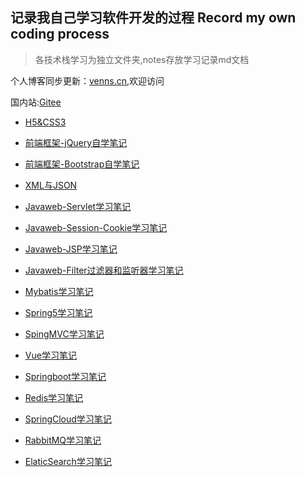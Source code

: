## 记录我自己学习软件开发的过程 Record my own coding process

> 各技术栈学习为独立文件夹,notes存放学习记录md文档

个人博客同步更新：[venns.cn](https://www.venns.cn),欢迎访问

国内站:[Gitee](https://gitee.com/venns/venns-study)

- [H5&CSS3](notes/H5&CSS3.md)
- [前端框架-jQuery自学笔记](notes/jquery.md)
- [前端框架-Bootstrap自学笔记](notes/Bootstrap.md)
- [XML与JSON](notes/XML与JSON.md)
- [Javaweb-Servlet学习笔记](notes/JavaWeb-Servlet.md)
- [Javaweb-Session-Cookie学习笔记](notes/Cookie-Session.md)
- [Javaweb-JSP学习笔记](notes/Javaweb-JSP学习笔记.md)
- [Javaweb-Filter过滤器和监听器学习笔记](notes/Javaweb-Filter.md)
- [Mybatis学习笔记](notes/Mybatis.md)
- [Spring5学习笔记](notes/Spring.md)
- [SpingMVC学习笔记](notes/SpringMVC.md)
- [Vue学习笔记](notes/vue.md)
- [Springboot学习笔记](notes/SpringBoot.md)
- [Redis学习笔记](notes/Redis.md)
- [SpringCloud学习笔记](notes/SpringCloud.md)

- [RabbitMQ学习笔记](notes/RabbitMQ.md)
- [ElaticSearch学习笔记](notes/ElaticSearch.md)